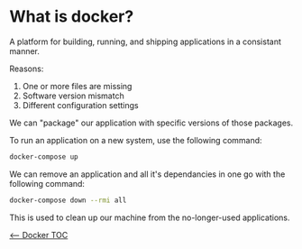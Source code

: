 # What is docker?

A platform for building, running, and shipping applications in a consistant manner.

Reasons:
1. One or more files are missing
1. Software version mismatch
1. Different configuration settings

We can "package" our application with specific versions of those packages.

To run an application on a new system, use the following command:

```bash
docker-compose up
```

We can remove an application and all it's dependancies in one go with the following command:

```bash
docker-compose down --rmi all
```

This is used to clean up our machine from the no-longer-used applications.

[<-- Docker TOC](./DockerTOC.md)